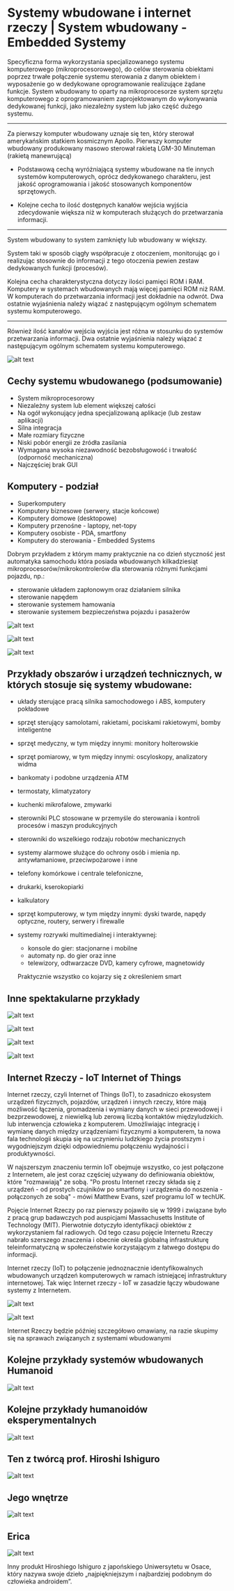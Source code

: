 # Systemy wbudowane i internet rzeczy | System wbudowany - Embedded Systemy

Specyficzna forma wykorzystania specjalizowanego systemu komputerowego (mikroprocesorowego), do celów sterowania obiektami poprzez trwałe połączenie systemu sterowania z danym obiektem i wyposażenie go w dedykowane oprogramowanie realizujące żądane funkcje.
System wbudowany to oparty na mikroprocesorze system sprzętu komputerowego z oprogramowaniem zaprojektowanym do wykonywania dedykowanej funkcji, jako niezależny system lub jako część dużego systemu. 

---

Za pierwszy komputer wbudowany uznaje się ten, który sterował amerykańskim statkiem kosmicznym  Apollo. 
      Pierwszy komputer wbudowany produkowany masowo sterował rakietą LGM-30 Minuteman (rakietą manewrującą)

- Podstawową cechą wyróżniającą systemy wbudowane na tle innych systemów komputerowych, oprócz dedykowanego charakteru, jest jakość oprogramowania i jakość stosowanych komponentów sprzętowych.

- Kolejne cecha to ilość dostępnych kanałów wejścia wyjścia zdecydowanie większa niż w komputerach służących do przetwarzania informacji.

---

System wbudowany to system zamknięty lub wbudowany w większy.

System taki w sposób ciągły współpracuje z otoczeniem, monitorując go i realizując stosownie do informacji z tego otoczenia pewien zestaw dedykowanych funkcji (procesów).

Kolejna cecha charakterystyczna dotyczy ilości pamięci ROM i RAM. Komputery w systemach wbudowanych mają więcej pamięci ROM niż RAM. W komputerach do przetwarzania informacji jest dokładnie na odwrót. Dwa ostatnie wyjaśnienia należy wiązać z następującym ogólnym schematem systemu komputerowego.

---

Również ilość kanałów wejścia wyjścia jest różna w stosunku do systemów przetwarzania informacji. Dwa ostatnie wyjaśnienia należy wiązać z następującym ogólnym schematem systemu komputerowego.

![alt text](./img/image.png)

## Cechy systemu wbudowanego (podsumowanie)

- System mikroprocesorowy
- Niezależny system lub element większej całości
- Na ogół wykonujący jedna specjalizowaną aplikacje (lub zestaw aplikacji)
- Silna integracja
- Małe rozmiary fizyczne
- Niski pobór energii ze źródła zasilania
- Wymagana wysoka niezawodność bezobsługowość i trwałość (odporność mechaniczna)
- Najczęściej brak GUI

## Komputery - podział

- Superkomputery
- Komputery  biznesowe (serwery, stacje końcowe)
- Komputery domowe (desktopowe)
- Komputery przenośne - laptopy, net-topy
- Komputery osobiste - PDA, smartfony
- Komputery do sterowania - Embedded Systems

Dobrym przykładem z którym mamy praktycznie na co dzień styczność jest automatyka samochodu która posiada wbudowanych kilkadziesiąt mikroprocesorów/mikrokontrolerów dla sterowania różnymi funkcjami pojazdu, np.:

- sterowanie układem zapłonowym oraz działaniem silnika
- sterowanie napędem
- sterowanie systemem hamowania
- sterowanie systemem bezpieczeństwa pojazdu i pasażerów

![alt text](./img/image-1.png)

![alt text](./img/image-2.png)

![alt text](./img/image-3.png)

## Przykłady obszarów i urządzeń technicznych, w których stosuje się systemy wbudowane:

- układy sterujące pracą silnika samochodowego i ABS, komputery pokładowe 
- sprzęt sterujący samolotami, rakietami, pociskami rakietowymi, bomby inteligentne 
- sprzęt medyczny, w tym między innymi: monitory holterowskie
- sprzęt pomiarowy, w tym między innymi: oscyloskopy, analizatory widma 
- bankomaty i podobne urządzenia ATM 
- termostaty, klimatyzatory
- kuchenki mikrofalowe, zmywarki 
- sterowniki PLC stosowane w przemyśle do sterowania i kontroli procesów i maszyn produkcyjnych 
- sterowniki do wszelkiego rodzaju robotów mechanicznych 
- systemy alarmowe służące do ochrony osób i mienia np. antywłamaniowe, przeciwpożarowe i inne 
-  telefony komórkowe i centrale telefoniczne, 
-  drukarki, kserokopiarki
-  kalkulatory 
- sprzęt komputerowy, w tym między innymi: dyski twarde, napędy optyczne, routery, serwery i firewalle 
-  systemy rozrywki multimedialnej i interaktywnej: 
    - konsole do gier: stacjonarne i mobilne 
    - automaty np. do gier oraz inne 
    - telewizory, odtwarzacze DVD, kamery cyfrowe, magnetowidy 

    Praktycznie wszystko co kojarzy się z określeniem smart

## Inne spektakularne przykłady 

![alt text](./img/image-4.png)

![alt text](./img/image-5.png)

![alt text](./img/image-6.png)

![alt text](./img/image-7.png)

## Internet Rzeczy - IoT Internet of Things

Internet rzeczy, czyli Internet of Things (IoT), to zasadniczo ekosystem urządzeń fizycznych, pojazdów, urządzeń i innych rzeczy, które mają możliwość łączenia, gromadzenia i wymiany danych w sieci przewodowej i bezprzewodowej, z niewielką lub zerową liczbą kontaktów międzyludzkich. lub interwencja człowieka z komputerem. Umożliwiając integrację i wymianę danych między urządzeniami fizycznymi a komputerem, ta nowa fala technologii skupia się na uczynieniu ludzkiego życia prostszym i wygodniejszym dzięki odpowiedniemu połączeniu wydajności i produktywności.

W najszerszym znaczeniu termin IoT obejmuje wszystko, co jest połączone z Internetem, ale jest coraz częściej używany do definiowania obiektów, które "rozmawiają" ze sobą. "Po prostu Internet rzeczy składa się z urządzeń - od prostych czujników po smartfony i urządzenia do noszenia - połączonych ze sobą" - mówi Matthew Evans, szef programu IoT w techUK. 

Pojęcie Internet Rzeczy po raz pierwszy pojawiło się w 1999 i związane było z pracą grup badawczych pod auspicjami Massachusetts Institute of Technology (MIT). Pierwotnie dotyczyło identyfikacji obiektów z wykorzystaniem fal radiowych. Od tego czasu pojęcie Internetu Rzeczy nabrało szerszego znaczenia i obecnie określa globalną infrastrukturę teleinformatyczną w społeczeństwie korzystającym z łatwego dostępu do informacji. 

Internet rzeczy (IoT) to połączenie jednoznacznie identyfikowalnych wbudowanych urządzeń komputerowych w ramach istniejącej infrastruktury internetowej. Tak więc Internet rzeczy - IoT w zasadzie łączy wbudowane systemy z Internetem. 

![alt text](./img/image-8.png)


![alt text](./img/image-9.png)

Internet Rzeczy będzie później szczegółowo omawiany, na razie skupimy się na sprawach związanych z systemami wbudowanymi

## Kolejne przykłady systemów wbudowanych Humanoid

![alt text](./img/image-10.png)

## Kolejne przykłady humanoidów eksperymentalnych

![alt text](./img/image-11.png)

## Ten z twórcą prof. Hiroshi Ishiguro 

![alt text](./img/image-12.png)

## Jego wnętrze

![alt text](./img/image-13.png)

## Erica

![alt text](./img/image-14.png)

Inny produkt Hiroshiego Ishiguro z japońskiego Uniwersytetu w Osace, który nazywa swoje dzieło „najpiękniejszym i najbardziej podobnym do człowieka androidem”.
